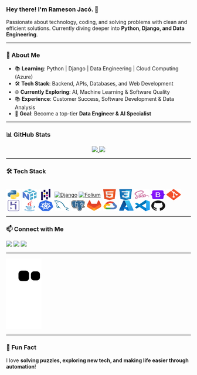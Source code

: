 ### Hey there! I'm Rameson Jacó. 👋

Passionate about technology, coding, and solving problems with clean and efficient solutions. Currently diving deeper into **Python, Django, and Data Engineering**.

---

### 🚀 About Me
- 📚 **Learning**: Python | Django | Data Engineering | Cloud Computing (Azure)
- 🛠️ **Tech Stack**: Backend, APIs, Databases, and Web Development
- 🌐 **Currently Exploring**: AI, Machine Learning & Software Quality
- 📚 **Experience**: Customer Success, Software Development & Data Analysis
- 🌟 **Goal**: Become a top-tier **Data Engineer & AI Specialist**

---

### 📊 GitHub Stats
<div align="center">
  <a href="https://github.com/JacobbV">
    <img height="180" src="https://github-readme-stats.vercel.app/api?username=JacobbV&show_icons=true&theme=codeSTACKr&include_all_commits=true&count_private=true"/>
    <img height="180" src="https://github-readme-stats.vercel.app/api/top-langs/?username=JacobbV&layout=compact&langs_count=7&theme=codeSTACKr"/>
  </a>
</div>

---

### 🛠 Tech Stack
<div style="display: inline_block"><br>
  <a href="https://www.python.org/" target="_blank"><img align="center" alt="Python" height="30" width="40" src="https://raw.githubusercontent.com/devicons/devicon/master/icons/python/python-original.svg"></a>
  <a href="https://numpy.org/" target="_blank"><img align="center" alt="NumPy" height="30" width="40" src="https://raw.githubusercontent.com/devicons/devicon/master/icons/numpy/numpy-original.svg"></a>
  <a href="https://pandas.pydata.org/" target="_blank"><img align="center" alt="Pandas" height="30" width="40" src="https://raw.githubusercontent.com/devicons/devicon/master/icons/pandas/pandas-original.svg"></a>
  <a href="https://www.djangoproject.com/" target="_blank"><img align="center" alt="Django" height="30" width="40" src="https://cdn.worldvectorlogo.com/logos/django.svg"></a>
  <a href="https://folium.readthedocs.io/en/latest/" target="_blank"><img align="center" alt="Folium" height="30" width="40" src="https://python-visualization.github.io/folium/latest/_images/folium_logo.png"></a>
  <a href="https://www.w3schools.com/html/default.asp" target="_blank"><img align="center" alt="HTML" height="30" width="40" src="https://raw.githubusercontent.com/devicons/devicon/master/icons/html5/html5-original.svg"></a>
  <a href="https://www.w3schools.com/css/" target="_blank"><img align="center" alt="CSS" height="30" width="40" src="https://raw.githubusercontent.com/devicons/devicon/master/icons/css3/css3-original.svg"></a>
  <a href="https://sass-lang.com/" target="_blank"><img align="center" alt="Sass" height="30" width="40" src="https://raw.githubusercontent.com/devicons/devicon/master/icons/sass/sass-original.svg"></a>
  <a href="https://getbootstrap.com/" target="_blank"><img align="center" alt="Bootstrap" height="30" width="40" src="https://raw.githubusercontent.com/devicons/devicon/master/icons/bootstrap/bootstrap-original.svg"></a>
  <a href="https://git-scm.com/" target="_blank"><img align="center" alt="Git" height="30" width="40" src="https://raw.githubusercontent.com/devicons/devicon/master/icons/git/git-original.svg"></a>
  <a href="https://www.heroku.com/" target="_blank"><img align="center" alt="Heroku" height="30" width="40" src="https://raw.githubusercontent.com/devicons/devicon/master/icons/heroku/heroku-original.svg"></a>
  <a href="https://www.java.com/pt-BR/" target="_blank"><img align="center" alt="Java" height="30" width="40" src="https://raw.githubusercontent.com/devicons/devicon/master/icons/java/java-original.svg"></a>
  <a href="https://kubernetes.io/" target="_blank"><img align="center" alt="Kubernetes" height="30" width="40" src="https://raw.githubusercontent.com/devicons/devicon/master/icons/kubernetes/kubernetes-plain.svg"></a>
  <a href="https://www.mysql.com/" target="_blank"><img align="center" alt="MySQL" height="30" width="40" src="https://raw.githubusercontent.com/devicons/devicon/master/icons/mysql/mysql-original.svg"></a>
  <a href="https://www.postgresql.org/" target="_blank"><img align="center" alt="PostgreSQL" height="30" width="40" src="https://raw.githubusercontent.com/devicons/devicon/master/icons/postgresql/postgresql-original.svg"></a>
  <a href="https://about.gitlab.com/" target="_blank"><img align="center" alt="GitLab" height="30" width="40" src="https://raw.githubusercontent.com/devicons/devicon/master/icons/gitlab/gitlab-original.svg"></a>
  <a href="https://cloud.google.com/?hl=pt_br" target="_blank"><img align="center" alt="Google Cloud" height="30" width="40" src="https://raw.githubusercontent.com/devicons/devicon/master/icons/googlecloud/googlecloud-original.svg"></a>
  <a href="https://azure.microsoft.com/pt-br" target="_blank"><img align="center" alt="Azure" height="30" width="40" src="https://raw.githubusercontent.com/devicons/devicon/master/icons/azure/azure-original.svg"></a>
  <a href="https://code.visualstudio.com/" target="_blank"><img align="center" alt="VS Code" height="30" width="40" src="https://raw.githubusercontent.com/devicons/devicon/master/icons/vscode/vscode-original.svg"></a>
  <a href="https://github.com/" target="_blank"><img align="center" alt="GitHub" height="30" width="40" src="https://raw.githubusercontent.com/devicons/devicon/master/icons/github/github-original.svg"></a>
</div>

---

### 📫 Connect with Me
<div> 
  <a href="https://www.linkedin.com/in/rameson-jac%C3%B3-772547120/" target="_blank"><img src="https://img.shields.io/badge/-LinkedIn-%230077B5?style=for-the-badge&logo=linkedin&logoColor=white" target="_blank"></a> 
  <a href="mailto:ramesonjacogmail.com"><img src="https://img.shields.io/badge/-Gmail-%23333?style=for-the-badge&logo=gmail&logoColor=white" target="_blank"></a>
  <a href="https://www.instagram.com/ramesonjaco/" target="_blank"><img src="https://img.shields.io/badge/-Instagram-%23E4405F?style=for-the-badge&logo=instagram&logoColor=white" target="_blank"></a>
</div>

---

![Snake animation](https://github.com/JacobbV/JacobbV/blob/output/github-contribution-grid-snake.svg)

---

### 🌟 Fun Fact
I love **solving puzzles, exploring new tech, and making life easier through automation**!

